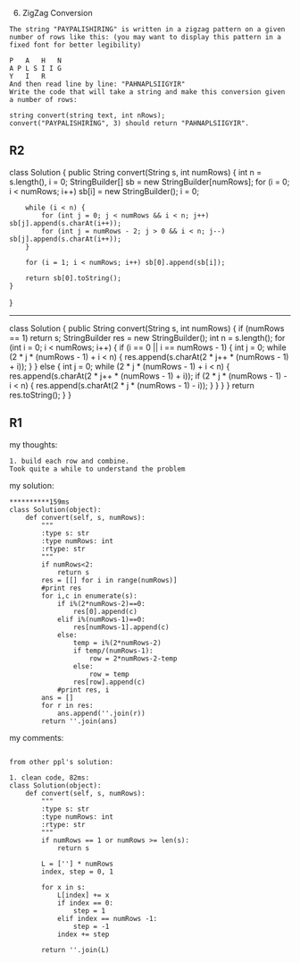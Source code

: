 6. ZigZag Conversion
```
The string "PAYPALISHIRING" is written in a zigzag pattern on a given number of rows like this: (you may want to display this pattern in a fixed font for better legibility)

P   A   H   N
A P L S I I G
Y   I   R
And then read line by line: "PAHNAPLSIIGYIR"
Write the code that will take a string and make this conversion given a number of rows:

string convert(string text, int nRows);
convert("PAYPALISHIRING", 3) should return "PAHNAPLSIIGYIR".
```


R2
------
class Solution {
    public String convert(String s, int numRows) {
        int n = s.length(), i = 0;
        StringBuilder[] sb = new StringBuilder[numRows];
        for (i = 0; i < numRows; i++) sb[i] = new StringBuilder();
        i = 0;
                
        while (i < n) {
            for (int j = 0; j < numRows && i < n; j++) sb[j].append(s.charAt(i++));
            for (int j = numRows - 2; j > 0 && i < n; j--) sb[j].append(s.charAt(i++));
        }
        
        for (i = 1; i < numRows; i++) sb[0].append(sb[i]);
        
        return sb[0].toString();
    }
}

**********
class Solution {
    public String convert(String s, int numRows) {
        if (numRows == 1) return s;
        StringBuilder res = new StringBuilder();
        int n = s.length();
        for (int i = 0; i < numRows; i++) {
            if (i == 0 || i == numRows - 1) {
                int j = 0;
                while (2 * j * (numRows - 1) + i < n) {
                    res.append(s.charAt(2 * j++ * (numRows - 1) + i));
                }
            }
            else {
                int j = 0;
                while (2 * j * (numRows - 1) + i < n) {
                    res.append(s.charAt(2 * j++ * (numRows - 1) + i));
                    if (2 * j * (numRows - 1) - i < n) {
                        res.append(s.charAt(2 * j * (numRows - 1) - i));
                    }
                }
            }
        }
        return res.toString();
    }
}



R1
------
my thoughts:
```
1. build each row and combine.
Took quite a while to understand the problem 
```

my solution:
```
**********159ms
class Solution(object):
    def convert(self, s, numRows):
        """
        :type s: str
        :type numRows: int
        :rtype: str
        """
        if numRows<2:
            return s
        res = [[] for i in range(numRows)]
        #print res
        for i,c in enumerate(s):
            if i%(2*numRows-2)==0:
                res[0].append(c)
            elif i%(numRows-1)==0:
                res[numRows-1].append(c)
            else:
                temp = i%(2*numRows-2)
                if temp/(numRows-1):
                    row = 2*numRows-2-temp
                else:
                    row = temp
                res[row].append(c)
            #print res, i
        ans = []
        for r in res:
            ans.append(''.join(r))
        return ''.join(ans)
```

my comments:
```

from other ppl's solution:

1. clean code, 82ms:
class Solution(object):
    def convert(self, s, numRows):
        """
        :type s: str
        :type numRows: int
        :rtype: str
        """
        if numRows == 1 or numRows >= len(s):
            return s

        L = [''] * numRows
        index, step = 0, 1

        for x in s:
            L[index] += x
            if index == 0:
                step = 1
            elif index == numRows -1:
                step = -1
            index += step

        return ''.join(L)
```